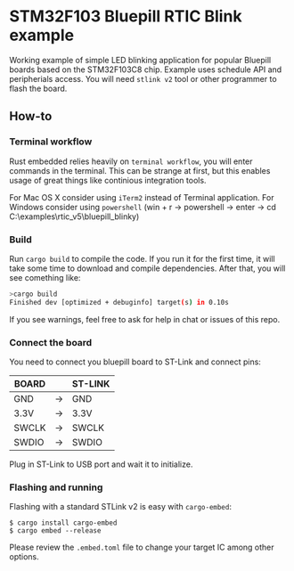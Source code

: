 # STM32F103 Bluepill RTIC Blink example

Working example of simple LED blinking application for popular Bluepill boards based on the STM32F103C8 chip. Example uses schedule API and peripherials access. You will need `stlink v2` tool or other programmer to flash the board.

## How-to

### Terminal workflow

Rust embedded relies heavily on `terminal workflow`, you will enter commands in the terminal. This can be strange at first, but this enables usage of great things like continious integration tools.

For Mac OS X consider using `iTerm2` instead of Terminal application.
For Windows consider using `powershell` (win + r -> powershell -> enter -> cd C:\examples\rtic_v5\bluepill_blinky)

### Build

Run `cargo build` to compile the code. If you run it for the first time, it will take some time to download and compile dependencies. After that, you will see comething like:

```bash
>cargo build
Finished dev [optimized + debuginfo] target(s) in 0.10s
```

If you see warnings, feel free to ask for help in chat or issues of this repo.

### Connect the board

You need to connect you bluepill board to ST-Link and connect pins:

| BOARD |    | ST-LINK |
|-------|----|---------|
| GND   | -> | GND     |
| 3.3V  | -> | 3.3V    |
| SWCLK | -> | SWCLK   |
| SWDIO | -> | SWDIO   |

Plug in ST-Link to USB port and wait it to initialize.

### Flashing and running

Flashing with a standard STLink v2 is easy with `cargo-embed`:

```shell
$ cargo install cargo-embed
$ cargo embed --release
```

Please review the `.embed.toml` file to change your target IC among other options.
